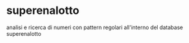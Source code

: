 # superenalotto
analisi e ricerca di numeri con pattern regolari all'interno del database superenalotto
